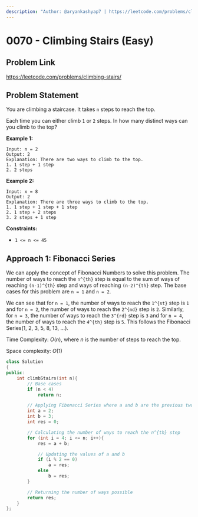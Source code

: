 ```yaml
---
description: "Author: @aryankashyap7 | https://leetcode.com/problems/climbing-stairs/"
---
```


# 0070 - Climbing Stairs (Easy)

## Problem Link

https://leetcode.com/problems/climbing-stairs/

## Problem Statement

You are climbing a staircase. It takes `n` steps to reach the top.

Each time you can either climb `1` or `2` steps. In how many distinct ways can you climb to the top?

**Example 1:**

```
Input: n = 2
Output: 2
Explanation: There are two ways to climb to the top.
1. 1 step + 1 step
2. 2 steps
```

**Example 2:**

```
Input: x = 8
Output: 2
Explanation: There are three ways to climb to the top.
1. 1 step + 1 step + 1 step
2. 1 step + 2 steps
3. 2 steps + 1 step
```

**Constraints:**

- `1 <= n <= 45`

## Approach 1: Fibonacci Series

We can apply the concept of Fibonacci Numbers to solve this problem. The number of ways to reach the `n^{th}` step is equal to the sum of ways of reaching `(n-1)^{th}` step and ways of reaching `(n-2)^{th}` step. The base cases for this problem are `n = 1` and `n = 2`.

We can see that for `n = 1`, the number of ways to reach the `1^{st}` step is `1` and for `n = 2`, the number of ways to reach the `2^{nd}` step is `2`. Similarly, for `n = 3`, the number of ways to reach the `3^{rd}` step is `3` and for `n = 4`, the number of ways to reach the `4^{th}` step is `5`. This follows the Fibonacci Series(1, 2, 3, 5, 8, 13, ...).

<Tabs>
<TabItem value="cpp" label="C++">
<SolutionAuthor name="@aryankashyap7"/>

Time Complexity: $O(n)$, where $n$ is the number of steps to reach the top.

Space complexity: $O(1)$

```cpp
class Solution
{
public:
    int climbStairs(int n){
        // Base cases
        if (n < 4)
            return n;

        // Applying Fibonacci Series where a and b are the previous two numbers
        int a = 2;
        int b = 3;
        int res = 0;

        // Calculating the number of ways to reach the n^{th} step
        for (int i = 4; i <= n; i++){
            res = a + b;

            // Updating the values of a and b
            if (i % 2 == 0)
                a = res;
            else
                b = res;
        }

        // Returning the number of ways possible
        return res;
    }
};
```

</TabItem>
</Tabs>
